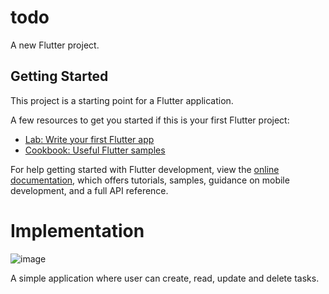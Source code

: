 # todo

A new Flutter project.

## Getting Started

This project is a starting point for a Flutter application.

A few resources to get you started if this is your first Flutter project:

- [Lab: Write your first Flutter app](https://docs.flutter.dev/get-started/codelab)
- [Cookbook: Useful Flutter samples](https://docs.flutter.dev/cookbook)

For help getting started with Flutter development, view the
[online documentation](https://docs.flutter.dev/), which offers tutorials,
samples, guidance on mobile development, and a full API reference.

# Implementation
![image](https://github.com/user-attachments/assets/97fae604-2949-49a2-bc95-9caecab0366b)

A simple application where user can create, read, update and delete tasks.
